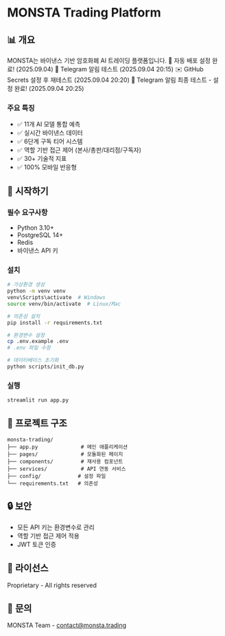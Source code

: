 # MONSTA Trading Platform

## 📊 개요
MONSTA는 바이낸스 기반 암호화폐 AI 트레이딩 플랫폼입니다.
🚀 자동 배포 설정 완료! (2025.09.04)
📱 Telegram 알림 테스트 (2025.09.04 20:15)
✉️ GitHub Secrets 설정 후 재테스트 (2025.09.04 20:20)
🎉 Telegram 알림 최종 테스트 - 설정 완료! (2025.09.04 20:25)

### 주요 특징
- ✅ 11개 AI 모델 통합 예측
- ✅ 실시간 바이낸스 데이터
- ✅ 6단계 구독 티어 시스템
- ✅ 역할 기반 접근 제어 (본사/총판/대리점/구독자)
- ✅ 30+ 기술적 지표
- ✅ 100% 모바일 반응형

## 🚀 시작하기

### 필수 요구사항
- Python 3.10+
- PostgreSQL 14+
- Redis
- 바이낸스 API 키

### 설치
```bash
# 가상환경 생성
python -m venv venv
venv\Scripts\activate  # Windows
source venv/bin/activate  # Linux/Mac

# 의존성 설치
pip install -r requirements.txt

# 환경변수 설정
cp .env.example .env
# .env 파일 수정

# 데이터베이스 초기화
python scripts/init_db.py
```

### 실행
```bash
streamlit run app.py
```

## 📁 프로젝트 구조
```
monsta-trading/
├── app.py              # 메인 애플리케이션
├── pages/              # 모듈화된 페이지
├── components/         # 재사용 컴포넌트
├── services/           # API 연동 서비스
├── config/            # 설정 파일
└── requirements.txt   # 의존성
```

## 🔒 보안
- 모든 API 키는 환경변수로 관리
- 역할 기반 접근 제어 적용
- JWT 토큰 인증

## 📝 라이선스
Proprietary - All rights reserved

## 🤝 문의
MONSTA Team - contact@monsta.trading